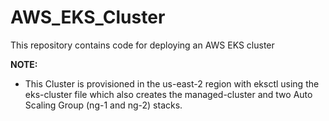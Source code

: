 # AWS_EKS_Cluster
This repository contains code for deploying an AWS EKS cluster

__NOTE:__
- This Cluster is provisioned in the us-east-2 region with eksctl using the eks-cluster file which also creates the managed-cluster and two Auto Scaling Group (ng-1 and ng-2) stacks.
